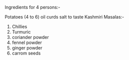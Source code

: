 Ingredients for 4 persons:-

Potatoes (4 to 6)
oil
curds
salt to taste
Kashmiri Masalas:-
1. Chillies
2. Turmuric
3. coriander powder
4. fennel powder
5. ginger powder
6. carrom seeds
